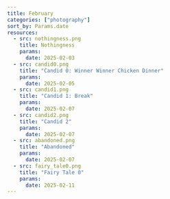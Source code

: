 ```yaml
---
title: February
categories: ["photography"]
sort_by: Params.date
resources:
  - src: nothingness.png
    title: Nothingness
    params:
      date: 2025-02-03
  - src: candid0.png
    title: "Candid 0: Winner Winner Chicken Dinner"
    params:
      date: 2025-02-05
  - src: candid1.png
    title: "Candid 1: Break"
    params:
      date: 2025-02-07
  - src: candid2.png
    title: "Candid 2"
    params:
      date: 2025-02-07
  - src: abandoned.png
    title: "Abandoned"
    params:
      date: 2025-02-07
  - src: fairy_tale0.png
    title: "Fairy Tale 0"
    params:
      date: 2025-02-11
---
```


